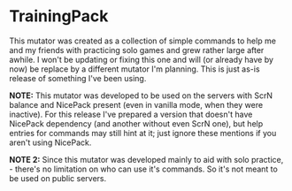 # TrainingPack

This mutator was created as a collection of simple commands to help me and my friends with practicing solo games and grew rather large after awhile. I won't be updating or fixing this one and will (or already have by now) be replace by a different mutator I'm planning. This is just as-is release of something I've been using.

**NOTE:** This mutator was developed to be used on the servers with ScrN balance and NicePack present (even in vanilla mode, when they were inactive). For this release I've prepared a version that doesn't have NicePack dependency (and another without even ScrN one), but help entries for commands may still hint at it; just ignore these mentions if you aren't using NicePack.

**NOTE 2:** Since this mutator was developed mainly to aid with solo practice, - there's no limitation on who can use it's commands. So it's not meant to be used on public servers.